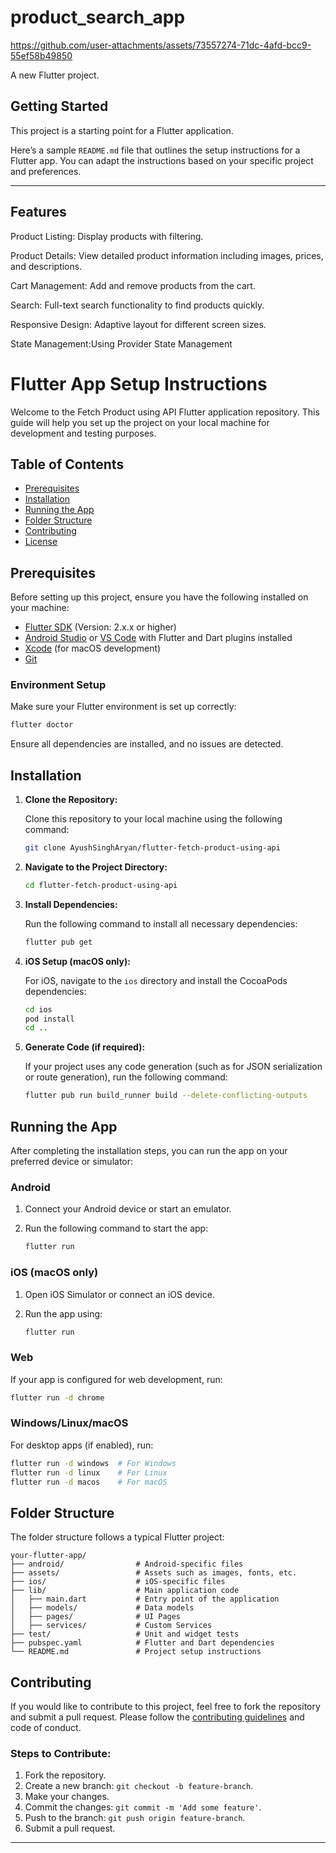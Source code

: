 # product_search_app


https://github.com/user-attachments/assets/73557274-71dc-4afd-bcc9-55ef58b49850


A new Flutter project.

## Getting Started

This project is a starting point for a Flutter application.

Here’s a sample `README.md` file that outlines the setup instructions for a Flutter app. You can adapt the instructions based on your specific project and preferences.

---
## Features
Product Listing: Display products with filtering.

Product Details: View detailed product information including images, prices, and descriptions.

Cart Management: Add and remove products from the cart.

Search: Full-text search functionality to find products quickly.

Responsive Design: Adaptive layout for different screen sizes.

State Management:Using Provider State Management

# Flutter App Setup Instructions

Welcome to the Fetch Product using API Flutter application repository. This guide will help you set up the project on your local machine for development and testing purposes.

## Table of Contents
- [Prerequisites](#prerequisites)
- [Installation](#installation)
- [Running the App](#running-the-app)
- [Folder Structure](#folder-structure)
- [Contributing](#contributing)
- [License](#license)

## Prerequisites

Before setting up this project, ensure you have the following installed on your machine:

- [Flutter SDK](https://flutter.dev/docs/get-started/install) (Version: 2.x.x or higher)
- [Android Studio](https://developer.android.com/studio) or [VS Code](https://code.visualstudio.com/) with Flutter and Dart plugins installed
- [Xcode](https://developer.apple.com/xcode/) (for macOS development)
- [Git](https://git-scm.com/)

### Environment Setup

Make sure your Flutter environment is set up correctly:

```bash
flutter doctor
```

Ensure all dependencies are installed, and no issues are detected.

## Installation

1. **Clone the Repository:**

   Clone this repository to your local machine using the following command:

   ```bash
   git clone AyushSinghAryan/flutter-fetch-product-using-api
   ```

2. **Navigate to the Project Directory:**

   ```bash
   cd flutter-fetch-product-using-api
   ```

3. **Install Dependencies:**

   Run the following command to install all necessary dependencies:

   ```bash
   flutter pub get
   ```

4. **iOS Setup (macOS only):**

   For iOS, navigate to the `ios` directory and install the CocoaPods dependencies:

   ```bash
   cd ios
   pod install
   cd ..
   ```

5. **Generate Code (if required):**

   If your project uses any code generation (such as for JSON serialization or route generation), run the following command:

   ```bash
   flutter pub run build_runner build --delete-conflicting-outputs
   ```

## Running the App

After completing the installation steps, you can run the app on your preferred device or simulator:

### Android

1. Connect your Android device or start an emulator.
2. Run the following command to start the app:

   ```bash
   flutter run
   ```

### iOS (macOS only)

1. Open iOS Simulator or connect an iOS device.
2. Run the app using:

   ```bash
   flutter run
   ```

### Web

If your app is configured for web development, run:

```bash
flutter run -d chrome
```

### Windows/Linux/macOS

For desktop apps (if enabled), run:

```bash
flutter run -d windows  # For Windows
flutter run -d linux    # For Linux
flutter run -d macos    # For macOS
```

## Folder Structure

The folder structure follows a typical Flutter project:

```
your-flutter-app/
├── android/                # Android-specific files
├── assets/                 # Assets such as images, fonts, etc.
├── ios/                    # iOS-specific files
├── lib/                    # Main application code
│   ├── main.dart           # Entry point of the application
│   ├── models/             # Data models
│   ├── pages/              # UI Pages
│   ├── services/           # Custom Services
├── test/                   # Unit and widget tests
├── pubspec.yaml            # Flutter and Dart dependencies
└── README.md               # Project setup instructions
```

## Contributing

If you would like to contribute to this project, feel free to fork the repository and submit a pull request. Please follow the [contributing guidelines](CONTRIBUTING.md) and code of conduct.

### Steps to Contribute:

1. Fork the repository.
2. Create a new branch: `git checkout -b feature-branch`.
3. Make your changes.
4. Commit the changes: `git commit -m 'Add some feature'`.
5. Push to the branch: `git push origin feature-branch`.
6. Submit a pull request.



---
